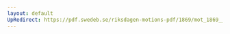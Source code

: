 ```yaml
---
layout: default
UpRedirect: https://pdf.swedeb.se/riksdagen-motions-pdf/1869/mot_1869__ak__00330.pdf
---
```


